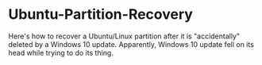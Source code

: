 # Ubuntu-Partition-Recovery
Here's how to recover a Ubuntu/Linux partition after it is "accidentally" deleted by a Windows 10 update. Apparently, Windows 10 update fell on its head while trying to do its thing.
